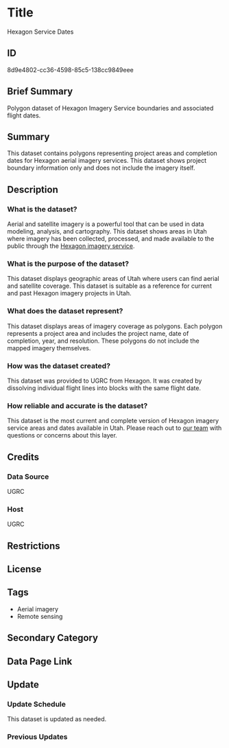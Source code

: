 # Title

Hexagon Service Dates

## ID

8d9e4802-cc36-4598-85c5-138cc9849eee

## Brief Summary

Polygon dataset of Hexagon Imagery Service boundaries and associated flight dates.

## Summary

This dataset contains polygons representing project areas and completion dates for Hexagon aerial imagery services. This dataset shows project boundary information only and does not include the imagery itself.

## Description

### What is the dataset?

Aerial and satellite imagery is a powerful tool that can be used in data modeling, analysis, and cartography. This dataset shows areas in Utah where imagery has been collected, processed, and made available to the public through the [Hexagon imagery service](https://gis.utah.gov/products/sgid/aerial-photography/hexagon/).

### What is the purpose of the dataset?

This dataset displays geographic areas of Utah where users can find aerial and satellite coverage. This dataset is suitable as a reference for current and past Hexagon imagery projects in Utah.

### What does the dataset represent?

This dataset displays areas of imagery coverage as polygons. Each polygon represents a project area and includes the project name, date of completion, year, and resolution. These polygons do not include the mapped imagery themselves.

### How was the dataset created?

This dataset was provided to UGRC from Hexagon. It was created by dissolving individual flight lines into blocks with the same flight date.

### How reliable and accurate is the dataset?

This dataset is the most current and complete version of Hexagon imagery service areas and dates available in Utah. Please reach out to [our team](https://gis.utah.gov/about/) with questions or concerns about this layer.

## Credits

### Data Source

UGRC

### Host

UGRC

## Restrictions

## License

## Tags

- Aerial imagery
- Remote sensing

## Secondary Category

## Data Page Link

## Update

### Update Schedule

This dataset is updated as needed.

### Previous Updates
